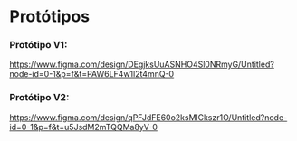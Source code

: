 # Protótipos

### Protótipo V1:
<https://www.figma.com/design/DEgjksUuASNHO4Sl0NRmyG/Untitled?node-id=0-1&p=f&t=PAW6LF4w1l2t4mnQ-0>

### Protótipo V2:
<https://www.figma.com/design/qPFJdFE60o2ksMlCkszr1O/Untitled?node-id=0-1&p=f&t=u5JsdM2mTQQMa8yV-0>
 
